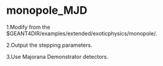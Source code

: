 # monopole_MJD

1.Modify from the $GEANT4DIR/examples/extended/exoticphysics/monopole/.

2.Output the stepping parameters.

3.Use Majorana Demonstrator detectors.
